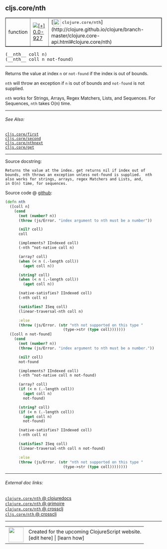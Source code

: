## cljs.core/nth



 <table border="1">
<tr>
<td>function</td>
<td><a href="https://github.com/cljsinfo/cljs-api-docs/tree/0.0-927"><img valign="middle" alt="[+] 0.0-927" title="Added in 0.0-927" src="https://img.shields.io/badge/+-0.0--927-lightgrey.svg"></a> </td>
<td>
[<img height="24px" valign="middle" src="http://i.imgur.com/1GjPKvB.png"> <samp>clojure.core/nth</samp>](http://clojure.github.io/clojure/branch-master/clojure.core-api.html#clojure.core/nth)
</td>
</tr>
</table>


 <samp>
(__nth__ coll n)<br>
</samp>
 <samp>
(__nth__ coll n not-found)<br>
</samp>

---

Returns the value at index `n` or `not-found` if the index is out of bounds.

`nth` will throw an exception if `n` is out of bounds and `not-found` is not
supplied.

`nth` works for Strings, Arrays, Regex Matchers, Lists, and Sequences. For
Sequences, `nth` takes O(n) time.



---


###### See Also:

[`cljs.core/first`](../cljs.core/first.md)<br>
[`cljs.core/second`](../cljs.core/second.md)<br>
[`cljs.core/nthnext`](../cljs.core/nthnext.md)<br>
[`cljs.core/get`](../cljs.core/get.md)<br>

---


Source docstring:

```
Returns the value at the index. get returns nil if index out of
bounds, nth throws an exception unless not-found is supplied.  nth
also works for strings, arrays, regex Matchers and Lists, and,
in O(n) time, for sequences.
```


Source code @ [github](https://github.com/clojure/clojurescript/blob/r2498/src/cljs/cljs/core.cljs#L1183-L1245):

```clj
(defn nth
  ([coll n]
    (cond
      (not (number? n))
      (throw (js/Error. "index argument to nth must be a number"))

      (nil? coll)
      coll

      (implements? IIndexed coll)
      (-nth ^not-native coll n)

      (array? coll)
      (when (< n (.-length coll))
        (aget coll n))

      (string? coll)
      (when (< n (.-length coll))
        (aget coll n))

      (native-satisfies? IIndexed coll)
      (-nth coll n)

      (satisfies? ISeq coll)
      (linear-traversal-nth coll n)

      :else
      (throw (js/Error. (str "nth not supported on this type "
                          (type->str (type coll)))))))
  ([coll n not-found]
    (cond
      (not (number? n))
      (throw (js/Error. "index argument to nth must be a number."))

      (nil? coll)
      not-found

      (implements? IIndexed coll)
      (-nth ^not-native coll n not-found)

      (array? coll)
      (if (< n (.-length coll))
        (aget coll n)
        not-found)

      (string? coll)
      (if (< n (.-length coll))
        (aget coll n)
        not-found)

      (native-satisfies? IIndexed coll)
      (-nth coll n)

      (satisfies? ISeq coll)
      (linear-traversal-nth coll n not-found)

      :else
      (throw (js/Error. (str "nth not supported on this type "
                          (type->str (type coll))))))))
```

<!--
Repo - tag - source tree - lines:

 <pre>
clojurescript @ r2498
└── src
    └── cljs
        └── cljs
            └── <ins>[core.cljs:1183-1245](https://github.com/clojure/clojurescript/blob/r2498/src/cljs/cljs/core.cljs#L1183-L1245)</ins>
</pre>

-->

---



###### External doc links:

[`clojure.core/nth` @ clojuredocs](http://clojuredocs.org/clojure.core/nth)<br>
[`clojure.core/nth` @ grimoire](http://conj.io/store/v1/org.clojure/clojure/1.7.0-beta3/clj/clojure.core/nth/)<br>
[`clojure.core/nth` @ crossclj](http://crossclj.info/fun/clojure.core/nth.html)<br>
[`cljs.core/nth` @ crossclj](http://crossclj.info/fun/cljs.core.cljs/nth.html)<br>

---

 <table>
<tr><td>
<img valign="middle" align="right" width="48px" src="http://i.imgur.com/Hi20huC.png">
</td><td>
Created for the upcoming ClojureScript website.<br>
[edit here] | [learn how]
</td></tr></table>

[edit here]:https://github.com/cljsinfo/cljs-api-docs/blob/master/cljsdoc/cljs.core/nth.cljsdoc
[learn how]:https://github.com/cljsinfo/cljs-api-docs/wiki/cljsdoc-files

<!--

This information was too distracting to show to readers, but I'll leave it
commented here since it is helpful to:

- pretty-print the data used to generate this document
- and show how to retrieve that data



The API data for this symbol:

```clj
{:description "Returns the value at index `n` or `not-found` if the index is out of bounds.\n\n`nth` will throw an exception if `n` is out of bounds and `not-found` is not\nsupplied.\n\n`nth` works for Strings, Arrays, Regex Matchers, Lists, and Sequences. For\nSequences, `nth` takes O(n) time.",
 :ns "cljs.core",
 :name "nth",
 :signature ["[coll n]" "[coll n not-found]"],
 :history [["+" "0.0-927"]],
 :type "function",
 :related ["cljs.core/first"
           "cljs.core/second"
           "cljs.core/nthnext"
           "cljs.core/get"],
 :full-name-encode "cljs.core/nth",
 :source {:code "(defn nth\n  ([coll n]\n    (cond\n      (not (number? n))\n      (throw (js/Error. \"index argument to nth must be a number\"))\n\n      (nil? coll)\n      coll\n\n      (implements? IIndexed coll)\n      (-nth ^not-native coll n)\n\n      (array? coll)\n      (when (< n (.-length coll))\n        (aget coll n))\n\n      (string? coll)\n      (when (< n (.-length coll))\n        (aget coll n))\n\n      (native-satisfies? IIndexed coll)\n      (-nth coll n)\n\n      (satisfies? ISeq coll)\n      (linear-traversal-nth coll n)\n\n      :else\n      (throw (js/Error. (str \"nth not supported on this type \"\n                          (type->str (type coll)))))))\n  ([coll n not-found]\n    (cond\n      (not (number? n))\n      (throw (js/Error. \"index argument to nth must be a number.\"))\n\n      (nil? coll)\n      not-found\n\n      (implements? IIndexed coll)\n      (-nth ^not-native coll n not-found)\n\n      (array? coll)\n      (if (< n (.-length coll))\n        (aget coll n)\n        not-found)\n\n      (string? coll)\n      (if (< n (.-length coll))\n        (aget coll n)\n        not-found)\n\n      (native-satisfies? IIndexed coll)\n      (-nth coll n)\n\n      (satisfies? ISeq coll)\n      (linear-traversal-nth coll n not-found)\n\n      :else\n      (throw (js/Error. (str \"nth not supported on this type \"\n                          (type->str (type coll))))))))",
          :title "Source code",
          :repo "clojurescript",
          :tag "r2498",
          :filename "src/cljs/cljs/core.cljs",
          :lines [1183 1245]},
 :full-name "cljs.core/nth",
 :clj-symbol "clojure.core/nth",
 :docstring "Returns the value at the index. get returns nil if index out of\nbounds, nth throws an exception unless not-found is supplied.  nth\nalso works for strings, arrays, regex Matchers and Lists, and,\nin O(n) time, for sequences."}

```

Retrieve the API data for this symbol:

```clj
;; from Clojure REPL
(require '[clojure.edn :as edn])
(-> (slurp "https://raw.githubusercontent.com/cljsinfo/cljs-api-docs/catalog/cljs-api.edn")
    (edn/read-string)
    (get-in [:symbols "cljs.core/nth"]))
```

-->
